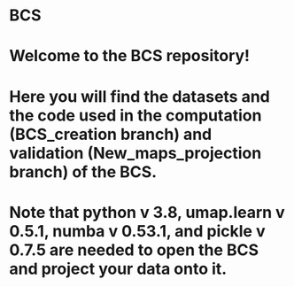 # BCS
# Welcome to the BCS repository! 
# Here you will find the datasets and the code used in the computation (BCS_creation branch) and validation (New_maps_projection branch) of the BCS.
# Note that python v 3.8, umap.learn v 0.5.1, numba v 0.53.1, and pickle v 0.7.5 are needed to open the BCS and project your data onto it.
